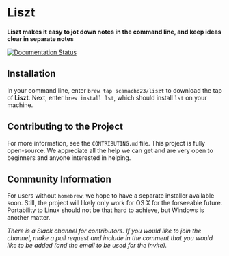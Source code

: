 # Liszt 

**Liszt makes it easy to jot down notes in the command line, and
keep ideas clear in separate notes**

[![Documentation Status](https://readthedocs.org/projects/liszt/badge/?version=latest)](https://liszt.readthedocs.io/en/latest/?badge=latest)

## Installation
In your command line, enter `brew tap scamacho23/liszt` to download the tap of **Liszt**. 
Next, enter `brew install lst`, which should install `lst` on your machine.

## Contributing to the Project
For more information, see the `CONTRIBUTING.md` file.
This project is fully open-source. We appreciate all the help
we can get and are very open to beginners and anyone interested
in helping.

## Community Information
For users without `homebrew`, we hope to have a separate installer
available soon. Still, the project will likely only work for OS X
for the forseeable future. Portability to Linux should not be
that hard to achieve, but Windows is another matter.

*There is a Slack channel for contributors. If you would like to join
the channel, make a pull request and include in the comment that you
would like to be added (and the email to be used for the invite).*
